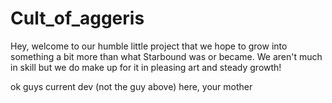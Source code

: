 # Cult_of_aggeris
Hey, welcome to our humble little project that we hope to grow into something a bit more than what Starbound was or became. We aren't much in skill but we do make up for it in pleasing art and steady growth!

ok guys current dev (not the guy above) here, your mother
